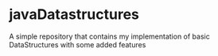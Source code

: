 # javaDatastructures
A simple repository that contains my implementation of basic DataStructures with some added features
